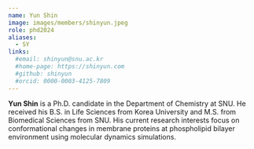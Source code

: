```yaml
---
name: Yun Shin
image: images/members/shinyun.jpeg
role: phd2024
aliases:
  - SY
links: 
  #email: shinyun@snu.ac.kr
  #home-page: https://shinyun.com
  #github: shinyun
  #orcid: 0000-0003-4125-7809
---
```


**Yun Shin** is a Ph.D. candidate in the Department of Chemistry at SNU. He received his B.S. in Life Sciences from Korea University and M.S. from Biomedical Sciences from SNU. His current research interests focus on conformational changes in membrane proteins at phospholipid bilayer environment using molecular dynamics simulations.
